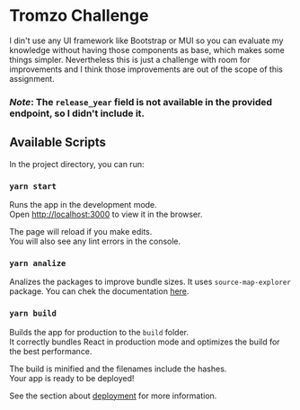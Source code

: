 # Tromzo Challenge

I din't use any UI framework like Bootstrap or MUI so you can evaluate my knowledge without having those components as base, which makes some things simpler. Nevertheless this is just a challenge with room for improvements and I think those improvements are out of the scope of this assignment.

### _Note_: The `release_year` field is not available in the provided endpoint, so I didn't include it.

## Available Scripts

In the project directory, you can run:

### `yarn start`

Runs the app in the development mode.\
Open [http://localhost:3000](http://localhost:3000) to view it in the browser.

The page will reload if you make edits.\
You will also see any lint errors in the console.

### `yarn analize`

Analizes the packages to improve bundle sizes. It uses `source-map-explorer` package. You can chek the documentation [here](https://github.com/danvk/source-map-explorer#readme).

### `yarn build`

Builds the app for production to the `build` folder.\
It correctly bundles React in production mode and optimizes the build for the best performance.

The build is minified and the filenames include the hashes.\
Your app is ready to be deployed!

See the section about [deployment](https://facebook.github.io/create-react-app/docs/deployment) for more information.
